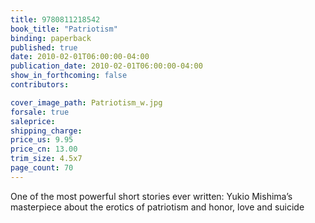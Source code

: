 ```yaml
---
title: 9780811218542
book_title: "Patriotism"
binding: paperback
published: true
date: 2010-02-01T06:00:00-04:00
publication_date: 2010-02-01T06:00:00-04:00
show_in_forthcoming: false
contributors:

cover_image_path: Patriotism_w.jpg
forsale: true
saleprice:
shipping_charge:
price_us: 9.95
price_cn: 13.00
trim_size: 4.5x7
page_count: 70
---
```

One of the most powerful short stories ever written: Yukio Mishima’s masterpiece about the erotics of patriotism and honor, love and suicide

